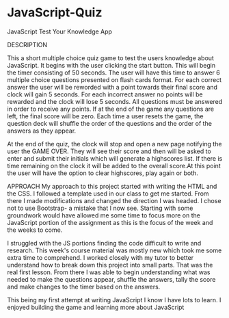 # JavaScript-Quiz
JavaScript Test Your Knowledge App

DESCRIPTION

This a short multiple choice quiz game to test the users knowledge about JavaScript. It begins with the user clicking the start button. This will begin the timer consisting of 50 seconds. The user will have this time to answer 6 multiple choice questions presented on flash cards format. For each correct answer the user will be reworded with a point towards their final score and clock will gain 5 seconds. For each incorrect answer no points will be rewarded and the clock will lose 5 seconds. All questions must be answered in order to receive any points. If at the end of the game any questions are left, the final score will be zero.
Each time a user resets the game, the question deck will shuffle the order of the questions and the order of the answers as they appear. 

At the end of the quiz, the clock will stop and open a new page notifying the user the GAME OVER. They will see their score and then will be asked to enter and submit their initials which will generate a highscores list. If there is time remaining on the clock it will be added to the overall score.At this point the user will have the option to clear highscores, play again or both.


APPROACH 
My approach to this project started with writing the HTML and the CSS. I followed a template used in our class to get me started. From there I made modifications and changed the direction I was headed. I chose not to use Bootstrap- a mistake that I now see. Starting with some groundwork would have allowed me some time to focus more on the JavaScript portion of the assignment as this is the focus of the week and the weeks to come. 

I struggled with the JS portions finding the code difficult to write and research. This week's course material was mostly new which took me some extra time to comprehend. I worked closely with my tutor to better understand how to break down this project into small parts. That was the real first lesson. From there I was able to begin understanding what was needed to make the questions appear, shuffle the answers, tally the score and make changes to the timer based on the answers. 

This being my first attempt at writing JavaScript I know I have lots to learn. I enjoyed building the game and learning more about JavaScript 
